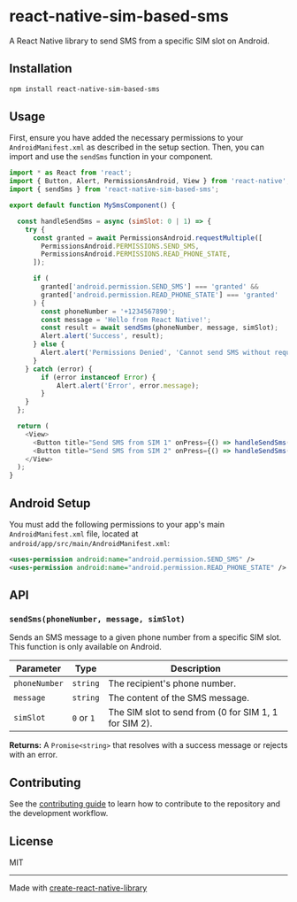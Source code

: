 # react-native-sim-based-sms

A React Native library to send SMS from a specific SIM slot on Android.

## Installation

```sh
npm install react-native-sim-based-sms
```

## Usage

First, ensure you have added the necessary permissions to your `AndroidManifest.xml` as described in the setup section. Then, you can import and use the `sendSms` function in your component.

```javascript
import * as React from 'react';
import { Button, Alert, PermissionsAndroid, View } from 'react-native';
import { sendSms } from 'react-native-sim-based-sms';

export default function MySmsComponent() {

  const handleSendSms = async (simSlot: 0 | 1) => {
    try {
      const granted = await PermissionsAndroid.requestMultiple([
        PermissionsAndroid.PERMISSIONS.SEND_SMS,
        PermissionsAndroid.PERMISSIONS.READ_PHONE_STATE,
      ]);

      if (
        granted['android.permission.SEND_SMS'] === 'granted' &&
        granted['android.permission.READ_PHONE_STATE'] === 'granted'
      ) {
        const phoneNumber = '+1234567890';
        const message = 'Hello from React Native!';
        const result = await sendSms(phoneNumber, message, simSlot);
        Alert.alert('Success', result);
      } else {
        Alert.alert('Permissions Denied', 'Cannot send SMS without required permissions.');
      }
    } catch (error) {
        if (error instanceof Error) {
            Alert.alert('Error', error.message);
        }
    }
  };

  return (
    <View>
      <Button title="Send SMS from SIM 1" onPress={() => handleSendSms(0)} />
      <Button title="Send SMS from SIM 2" onPress={() => handleSendSms(1)} />
    </View>
  );
}
```

## Android Setup

You must add the following permissions to your app's main `AndroidManifest.xml` file, located at `android/app/src/main/AndroidManifest.xml`:

```xml
<uses-permission android:name="android.permission.SEND_SMS" />
<uses-permission android:name="android.permission.READ_PHONE_STATE" />
```

## API

### `sendSms(phoneNumber, message, simSlot)`

Sends an SMS message to a given phone number from a specific SIM slot. This function is only available on Android.

| Parameter     | Type       | Description                                           |
| ------------- | ---------- | ----------------------------------------------------- |
| `phoneNumber` | `string`   | The recipient's phone number.                         |
| `message`     | `string`   | The content of the SMS message.                       |
| `simSlot`     | `0` or `1` | The SIM slot to send from (0 for SIM 1, 1 for SIM 2). |

**Returns:** A `Promise<string>` that resolves with a success message or rejects with an error.

## Contributing

See the [contributing guide](CONTRIBUTING.md) to learn how to contribute to the repository and the development workflow.

## License

MIT

---

Made with [create-react-native-library](https://github.com/callstack/react-native-builder-bob)
